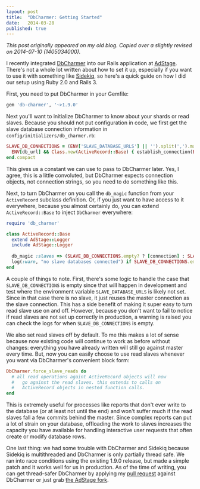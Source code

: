 ```yaml
---
layout: post
title:  "DbCharmer: Getting Started"
date:   2014-03-28
published: true
---
```


*This post originally appeared on my old blog. Copied over a slightly revised on 2014-07-10 (1405034000).*

I recently integrated [DbCharmer](http://dbcharmer.net/) into our Rails application at [AdStage](http://adstage.io/). There's not a whole lot written about how to set it up, especially if you want to use it with something like [Sidekiq](http://sidekiq.org/), so here's a quick guide on how I did our setup using Ruby 2.0 and Rails 3.
>
First, you need to put DbCharmer in your Gemfile:

```ruby
gem 'db-charmer', '~>1.9.0'
```

Next you'll want to initialize DbCharmer to know about your shards or read slaves. Because you should not put configuration in code, we first get the slave database connection information in `config/initializers/db_charmer.rb`:

```ruby
SLAVE_DB_CONNECTIONS = (ENV['SLAVE_DATABASE_URLS'] || '').split(',').map do |db_url|
  ENV[db_url] && Class.new(ActiveRecord::Base) { establish_connection(ENV[db_url]) }.connection
end.compact
```

This gives us a constant we can use to pass to DbCharmer later. Yes, I agree, this is a little convoluted, but DbCharmer expects connection objects, not connection strings, so you need to do something like this.

Next, to turn DbCharmer on you call the `db_magic` function from your `ActiveRecord` subclass definition. Or, if you just want to have access to it everywhere, because you almost certainly do, you can extend `ActiveRecord::Base` to inject `DbCharmer` everywhere:

```ruby
require 'db_charmer'

class ActiveRecord::Base
  extend AdStage::Logger
  include AdStage::Logger
  
  db_magic :slaves => (SLAVE_DB_CONNECTIONS.empty? ? [connection] : SLAVE_DB_CONNECTIONS), :force_slave_reads => false
  log(:warn, "no slave databases connected") if SLAVE_DB_CONNECTIONS.empty?
end
```

A couple of things to note. First, there's some logic to handle the case that `SLAVE_DB_CONNECTIONS` is empty since that will happen in development and test where the environment variable `SLAVE_DATABASE_URLS` is likely not set. Since in that case there is no slave, it just reuses the master connection as the slave connection. This has a side benefit of making it super easy to turn read slave use on and off. However, because you don't want to fail to notice if read slaves are not set up correctly in production, a warning is raised you can check the logs for when `SLAVE_DB_CONNECTIONS` is empty.

We also set read slaves off by default. To me this makes a lot of sense because now existing code will continue to work as before without changes: everything you have already written will still go against master every time. But, now you can easily choose to use read slaves whenever you want via DbCharmer's convenient block form:

```ruby
DbCharmer.force_slave_reads do
  # all read operations againt ActiveRecord objects will now
  #   go against the read slaves. this extends to calls on
  #   ActiveRecord objects in nested function calls.
end
```

This is extremely useful for processes like reports that don't ever write to the database (or at least not until the end) and won't suffer much if the read slaves fall a few commits behind the master. Since complex reports can put a lot of strain on your database, offloading the work to slaves increases the capacity you have available for handling interactive user requests that often create or modify database rows.

One last thing: we had some trouble with DbCharmer and Sidekiq because Sidekiq is multithreaded and DbCharmer is only partially thread safe. We ran into race conditions using the existing 1.9.0 release, but made a simple patch and it works well for us in production. As of the time of writing, you can get thread-safer DbCharmer by applying my [pull request](https://github.com/kovyrin/db-charmer/pull/94/files) against DbCharmer or just grab [the AdStage fork](https://github.com/AdStage/db-charmer).
